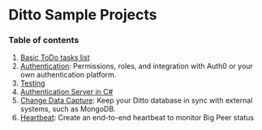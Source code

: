 # Ditto Sample Projects


### Table of contents

1. [Basic ToDo tasks list](/tasks)
1. [Authentication](https://github.com/getditto/sample-authentication-permissions): Permissions, roles, and integration with Auth0 or your own authentication platform.
1. [Testing](/testing)
1. [Authentication Server in C#](/c-sharp-server)
1. [Change Data Capture](https://github.com/getditto/external-sync): Keep your Ditto database in sync with external systems, such as MongoDB.
1. [Heartbeat](https://github.com/getditto/heartbeat): Create an end-to-end heartbeat to monitor Big Peer status 

